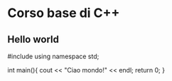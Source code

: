 # Corso base di C++

## Hello world

#include<iostream>
using namespace std;

int main(){
    cout << "Ciao mondo!" << endl;
    return 0;
}



